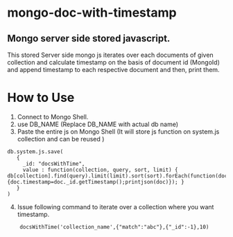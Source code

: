# mongo-doc-with-timestamp

## Mongo server side stored javascript.

This stored Server side mongo js iterates over each documents of given collection
and calculate timestamp on the basis of document id (MongoId) and append timestamp to each 
respective document and then, print them.

# How to Use

1. Connect to Mongo Shell.
2. use DB_NAME (Replace DB_NAME with actual db name)
3. Paste the entire js on Mongo Shell (It will store js function on system.js collection and can be reused )

```
db.system.js.save(
   {
     _id: "docsWithTime",
     value : function(collection, query, sort, limit) { db[collection].find(query).limit(limit).sort(sort).forEach(function(doc){doc.timestamp=doc._id.getTimestamp();printjson(doc)}); }
   }
)
```


4. Issue following command to iterate over a collection where you want timestamp.

```
    docsWithTime('collection_name',{"match":"abc"},{"_id":-1},10)
```

